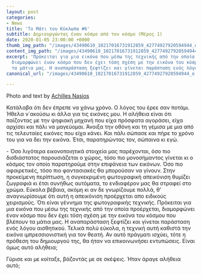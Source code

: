 ```yaml
---
layout: post
categories:
- News
title: 'Το Μάτι του Κύκλωπα #6'
subtitle: Δημιουργώντας έναν κόσμο από τον κόσμο (Μέρος 1)
date: 2020-01-05 23:00:00 +0000
thumb_img_path: "/images/43490610_10217016731912859_42774927920594944_o.jpg"
content_img_path: "/images/43490610_10217016731912859_42774927920594944_o.jpg"
excerpt: 'Πρόκειται για μια εικόνα που μέσω της τεχνικής από την οποία προέρχεται,
  διαμορφώνει έναν κόσμο που δεν έχει τόση σχέση με την εικόνα του κόσμου που βλέπουν
  τα μάτια μας. Η αναπαράσταση ξεφτίζει και γίνεται παράσταση ενός λόγου αισθητικού. '
canonical_url: "/images/43490610_10217016731912859_42774927920594944_o.jpg"

---
```

Photo and text by <a href="https://anikon.org/" target="blank">Achilles Nasios</a>

Κατάλαβα ότι δεν έπρεπε να χάνω χρόνο. Ο λόγος του έρεε σαν ποτάμι. Ήθελα ν΄ακούσω κι άλλα για τις εικόνες μου. Η αλήθεια είναι ότι παίζοντας με την ψηφιακή μηχανή που είχα πρόσφατα αγοράσει, είχα αρχίσει και πάλι να μαγεύομαι. Άνοιξα την οθόνη και τη γέμισα με μια από τις τελευταίες εικόνες  που είχα κάνει. Και πάλι σώπασε και πήρε το χρόνο του για να δει την εικόνα. Έτσι, παρατηρώντας τον, σώπαινα κι εγώ.

\- Όσο λιγότερα εικονοποιητικά στοιχεία μας παρέχονται, όσο πιο δισδιάστατος παρουσιάζεται ο χώρος, τόσο πιο μονοσήμαντος γίνεται κι ο κόσμος τον οποίο παρατηρούμε στην επιφάνεια των εικόνων. Όσο πιο αφαιρετικές, τόσο πιο φαντασιακές θα μπορούσαν να γίνουν. Στην προκείμενη περίπτωση, η συγκεκριμένη φωτογραφική απεικόνιση θυμίζει ζωγραφιά κι έτσι συνήθως αυτόματα, το ενδιαφέρον μας θα στραφεί στο χρώμα. Εύκολα βέβαια, ακόμη κι αν δε γνωρίζουμε πολλά, θ’ αναγνωρίσουμε ότι αυτή η απεικόνιση προέρχεται απο ειδικούς χειρισμούς. Ότι είναι γέννημα της φωτογραφικής τεχνικής. Πρόκειται για μια εικόνα που μέσω της τεχνικής από την οποία προέρχεται, διαμορφώνει έναν κόσμο που δεν έχει τόση σχέση με την εικόνα του κόσμου που βλέπουν τα μάτια μας. Η αναπαράσταση ξεφτίζει και γίνεται παράσταση ενός λόγου αισθητικού. Τελικά πολύ εύκολα, η τεχνική αυτή καθιστά την εικόνα ιμπρεσσιονιστική για τον θεατή. Αν αυτό πράγματι ισχύει, τότε η πρόθεση του δημιουργού της, θα ήταν να επικοινωνήσει εντυπώσεις. Είναι όμως αυτό αλήθεια;

Γύρισε και με κοίταξε, βάζοντάς με σε σκέψεις. Ήταν άραγε αλήθεια αυτό;